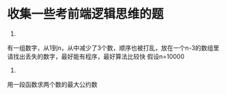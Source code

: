 收集一些考前端逻辑思维的题
==================

1.
有一组数字，从1到n，从中减少了3个数，顺序也被打乱，放在一个n-3的数组里
请找出丢失的数字，最好能有程序，最好算法比较快
假设n=10000


1. 
用一段函数求两个数的最大公约数